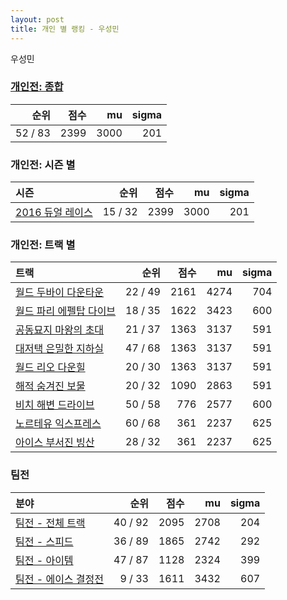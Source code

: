 ```yaml
---
layout: post
title: 개인 별 랭킹 - 우성민
---
```


우성민

### [개인전: 종합](../singles-full)

| 순위 | 점수 | mu | sigma |
|---:|---:|---:|---:|
| 52 / 83 | 2399 | 3000 | 201 |

### 개인전: 시즌 별

| 시즌 | 순위 | 점수 | mu | sigma |
|:---|---:|---:|---:|---:|
| [2016 듀얼 레이스](../s2016_1) | 15 / 32 | 2399 | 3000 | 201 |

### 개인전: 트랙 별

| 트랙 | 순위 | 점수 | mu | sigma |
|:---|---:|---:|---:|---:|
| [월드 두바이 다운타운](../dubai) | 22 / 49 | 2161 | 4274 | 704 |
| [월드 파리 에펠탑 다이브](../eifel) | 18 / 35 | 1622 | 3423 | 600 |
| [공동묘지 마왕의 초대](../mawang) | 21 / 37 | 1363 | 3137 | 591 |
| [대저택 은밀한 지하실](../jeotaek) | 47 / 68 | 1363 | 3137 | 591 |
| [월드 리오 다운힐](../rio) | 20 / 30 | 1363 | 3137 | 591 |
| [해적 숨겨진 보물](../haesumbo) | 20 / 32 | 1090 | 2863 | 591 |
| [비치 해변 드라이브](../haebyun) | 50 / 58 | 776 | 2577 | 600 |
| [노르테유 익스프레스](../noex) | 60 / 68 | 361 | 2237 | 625 |
| [아이스 부서진 빙산](../boobing) | 28 / 32 | 361 | 2237 | 625 |

### 팀전

| 분야 | 순위 | 점수 | mu | sigma |
|:---|---:|---:|---:|---:|
| [팀전 - 전체 트랙](../team-full) | 40 / 92 | 2095 | 2708 | 204 |
| [팀전 - 스피드](../team-speed) | 36 / 89 | 1865 | 2742 | 292 |
| [팀전 - 아이템](../team-item) | 47 / 87 | 1128 | 2324 | 399 |
| [팀전 - 에이스 결정전](../team-ace) | 9 / 33 | 1611 | 3432 | 607 |
